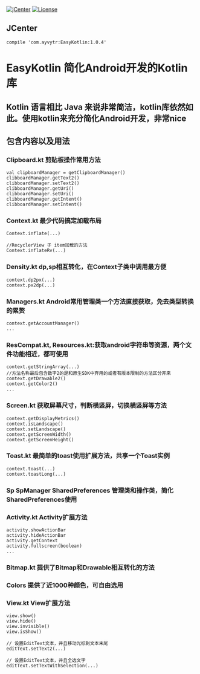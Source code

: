 [![jCenter](https://img.shields.io/badge/jCenter-2.1.0-red.svg)](https://bintray.com/ayvytr/maven/EasyKotlin/_latestVersion)
[![License](https://img.shields.io/badge/License-Apache--2.0%20-blue.svg)](license)

## JCenter
	compile 'com.ayvytr:EasyKotlin:1.0.4'

# EasyKotlin 简化Android开发的Kotlin库

## Kotlin 语言相比 Java 来说非常简洁，kotlin库依然如此。使用kotlin来充分简化Android开发，非常nice

## 包含内容以及用法

### Clipboard.kt 剪贴板操作常用方法
    val clipboardManager = getClipboardManager()
    clibboardManager.getText2()
    clibboardManager.setText2()
    clibboardManager.getUri()
    clibboardManager.setUri()
    clibboardManager.getIntent()
    clibboardManager.setIntent()

### Context.kt 最少代码搞定加载布局
    
    Context.inflate(...)
    
    //RecyclerView 子 item加载的方法
    Context.inflateRv(...)
    
### Density.kt  dp,sp相互转化，在Context子类中调用最方便
    context.dp2px(...)
    context.px2dp(...)
    
### Managers.kt Android常用管理类一个方法直接获取，免去类型转换的累赘
    context.getAccountManager()
    ...
    
### ResCompat.kt, Resources.kt:获取android字符串等资源，两个文件功能相近，都可使用    

    context.getStringArray(...)
    //方法名称最后包含数字2的是和原生SDK中弃用的或者有版本限制的方法区分开来
    context.getDrawable2()
    context.getColor2()
    ...

### Screen.kt 获取屏幕尺寸，判断横竖屏，切换横竖屏等方法
    context.getDisplayMetrics()
    context.isLandscape()
    context.setLandscape()
    context.getScreenWidth()
    context.getScreenHeight()
    
### Toast.kt 最简单的toast使用扩展方法，共享一个Toast实例
    context.toast(...)
    context.toastLong(...)
    
### Sp SpManager SharedPreferences 管理类和操作类，简化SharedPreferences使用    
    
### Activity.kt Activity扩展方法    
    activity.showActionBar
    activity.hideActionBar
    activity.getContext
    activity.fullscreen(boolean)
    ...
    
### Bitmap.kt   提供了Bitmap和Drawable相互转化的方法

### Colors      提供了近1000种颜色，可自由选用

### View.kt     View扩展方法
    view.show()
    view.hide()
    view.invisible()
    view.isShow()
    
    // 设置EditText文本，并且移动光标到文本末尾
    editText.setText2(...)
    
    // 设置EditText文本，并且全选文字
    editText.setTextWithSelection(...)
